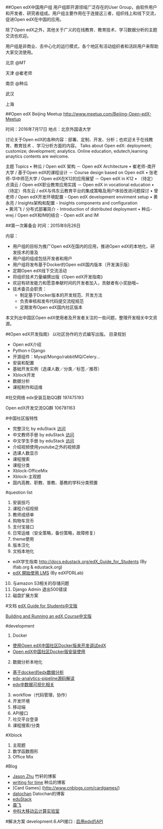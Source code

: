##Open edX中国用户组
用户组即开源领域广泛存在的User Group，由软件用户和开发者、研究者组成。用户组主要作用在于连接这三者，组织线上和线下交流，促进Open edX在中国的应用。

除了Open edX之外，其他关于广义的在线教育、教育技术、学习数据分析的主题交流也欢迎。

用户组是非商业、去中心化的运行模式，各个地区有活动组织者和活跃用户来帮助大家交流使用。

北京 @MT

天津 @崔老师

南京 @种瓜 

武汉
 
上海



##Open edX Beijing Meetup
http://www.meetup.com/Beijing-Open-edX-Meetup

时间：2016年7月17日
地点：北京外国语大学

讨论关于Open edX的各种内容：部署、定制、开发、分析；也欢迎关于在线教育、教育技术 、学习分析方面的内容。 
Talks about Open edX: deployment; customize; development; analytics.  Online education, edutech,learning anaytics contents are welcome.

主题  Topics
• 种瓜 / Open edX 架构 － Open edX Architecture
• 崔老师-南开大学 / 基于Open edX的课程设计 － Course design based on Open edX
• 张老师-华中师范大学 / Open edX在K12的应用展望 － Open edX in K12
• （待定）点滴云 / Open edX职业教育应用实践 － Open edX in vocational education
• （待定）伟东云 / edX与伟东云教育平台的集成策略及用户体验改进问题探讨
• 曾老师 / Open edX开发环境配置 - Open edX development envirment setup
• 黄永亮 / Insights架构和配置 - Insights components and configuration  
• 黄鸿飞 / 分布式部署简介 - Introduction of distributed deployment 
• 种瓜-wwj / Open edX和IM的结合 - Open edX and IM


##第一次筹备会
时间：2015年9月26日

内容：
* 用户组的目标为推广Open edX在国内的应用，推进Open edX的本地化、研发技术的普及
* 用户组的组成包括开发者和用户
* 用户组将发布基于Docker的Open edX国内版本（开发演示版） 
* 定期Open edX线下交流活动
* 将组织技术力量编撰出版《Open edX开发指南》
* 欢迎有研发能力和愿意奉献时间的开发者加入，贡献者有小奖励哦~
* 技术委员会职责：
    * 制定基于Docker版本的开发规范、开发方法
    * 负责审核和发布代码提交流程规范
    * 定期发布Open edX国内社区版本

本文列出中国区Open edX使用者及开发者关注的一些问题，整理开发相关中文资源。

#《Open edX开发指南》
以社区协作的方式编写出版。
目录规划
* Open edX介绍
* Python＋Django
* 开源组件：Mysql/Mongo/rabbitMQ/Celery...
* 安装和配置
* 基础开发实例（选课人数／分类／标签／推荐）
* Xblock开发
* 数据分析
* 课程制作和运维

#社交网络
edx安装互助QQ群 197475193

Open edX开发交流QQ群 106781163

#中国社区版特性
* 完整汉化 by eduStack [访问](http://edustack.org/2015/10/26/open-edx-cypress%E5%AE%8C%E6%95%B4%E6%B1%89%E5%8C%96%E8%AF%AD%E8%A8%80%E5%8C%85/)
* 中文教师手册 by eduStack [访问](http://docs.edustack.org/Building_and_Running_an_edX_Course/)
* 中文学生手册 by eduStack [访问](http://docs.edustack.org/edX_Guide_for_Students/)
* 介绍视频使用youtube之外的视频源
* 选课人数显示
* 课程搜索
* 课程分类
* Xblock-OfficeMix
* Xblock-主观题
* 国内高教、职教、普教、基教的学科分类预置

#question list
1. 安装技巧
2. 课程介绍视频
3. 教师成绩单
4. 购物车货币
5. 支付宝接口
6. 日常运维（安全策略，备份策略，故障修复）
7. theme使用
8. 版本汉化
9. 文档本地化    
  *  edX学生指南  http://docs.edustack.org/edX_Guide_for_Students (By iflab.org & edustack.org)
  *  [edX 開始使用 LMS](http://edx-lms-zhtw.readthedocs.org/zh_TW/latest/read_me.html) (By edXPDRLab)
10. 与amazon S3相关的存储问题
11. Django Admin 退出500错误
12. 磁盘扩展方案

#文档
[edX Guide for Students中文版](http://docs.edustack.org/edX_Guide_for_Students/)

[Building and Running an edX Course中文版](http://docs.edustack.org/Building_and_Running_an_edX_Course/)

#development
1. Docker
  * [使用Open edX中国社区Docker版来开发调试edX](http://wwj718.github.io/edx-cypress-cn-for-deveiopment.html)
  * [Open edX中国社区Docker版安装使用](http://wwj718.github.io/edx-cypress-cn-install-and-use.html)

2. 数据分析本地化
  * [基于docker的edx数据分析](http://wwj718.github.io/edx-data-analysis-on-docker.html)
  * [edx-analytics-pipeline源码解读](http://wwj718.github.io/edx-analytics-pipeline-code-analysis.html)
  * [edx中数据可视化相关](http://wwj718.github.io/edx-insight.html)
3. workflow（代码管理，协作）
4. 开发环境
5. 移动端
6. API接口
7. 社交平台登录
8. 课程搜索/分类

#Xblock
1. 主观题
2. 数学函数图形
3. Office Mix

#Blog
*  [Jason Zhu](https://www.idefs.com/) 竹轩的博客
*  [writing for time](http://wwj718.github.io/category/edx.html)  种瓜的博客
*  [Card Games] (http://www.cnblogs.com/cardgames/)
*  [datochan](http://datochan.me/)  Datochan的博客
*  [eduStack](http://edustack.org/)
*  [晨飞](http://ichenfei.com)
*  [中科大移动云计算实验室](http://www.mc2lab.com/)

#解决方案
development.6.API接口 : [启用edx的API](http://wwj718.github.io/edx-api.html)